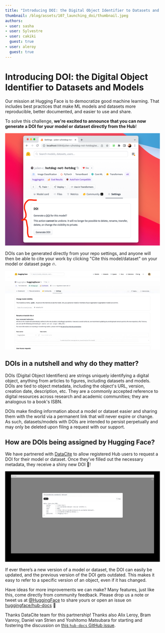 ```yaml
---
title: "Introducing DOI: the Digital Object Identifier to Datasets and Models"
thumbnail: /blog/assets/107_launching_doi/thumbnail.jpeg
authors:
- user: sasha
- user: Sylvestre
- user: cakiki
  guest: true
- user: aleroy
  guest: true
---
```


  

# Introducing DOI: the Digital Object Identifier to Datasets and Models


Our mission at Hugging Face is to democratize good machine learning. That includes best practices that make ML models and datasets more reproducible, better documented, and easier to use and share.

To solve this challenge, **we're excited to announce that you can now generate a DOI for your model or dataset directly from the Hub**!

![](assets/107_launching_doi/repo-settings.png)

DOIs can be generated directly from your repo settings, and anyone will then be able to cite your work by clicking "Cite this model/dataset" on your model or dataset page 🔥.

<kbd>
  <img alt="Generating DOI" src="assets/107_launching_doi/doi.gif">
</kbd>

## DOIs in a nutshell and why do they matter?

DOIs (Digital Object Identifiers) are strings uniquely identifying a digital object, anything from articles to figures, including datasets and models. DOIs are tied to object metadata, including the object's URL, version, creation date, description, etc. They are a commonly accepted reference to digital resources across research and academic communities; they are analogous to a book's ISBN.

DOIs make finding information about a model or dataset easier and sharing them with the world via a permanent link that will never expire or change. As such, datasets/models with DOIs are intended to persist perpetually and may only be deleted upon filing a request with our support.

## How are DOIs being assigned by Hugging Face? 

We have partnered with [DataCite](https://datacite.org) to allow registered Hub users to request a DOI for their model or dataset. Once they’ve filled out the necessary metadata, they receive a shiny new DOI 🌟!

<kbd>
  <img alt="Cite DOI" src="assets/107_launching_doi/cite-modal.jpeg">
</kbd>

If ever there’s a new version of a model or dataset, the DOI can easily be updated, and the previous version of the DOI gets outdated. This makes it easy to refer to a specific version of an object, even if it has changed.


Have ideas for more improvements we can make? Many features, just like this, come directly from community feedback. Please drop us a note or tweet us at [@HuggingFace](https://twitter.com/huggingface) to share yours or open an issue on [huggingface/hub-docs](https://github.com/huggingface/hub-docs/issues) 🤗

Thanks DataCite team for this partnership! Thanks also Alix Leroy, Bram Vanroy, Daniel van Strien and Yoshitomo Matsubara for starting and fostering the discussion on [this `hub-docs` GitHub issue](https://github.com/huggingface/hub-docs/issues/25).
